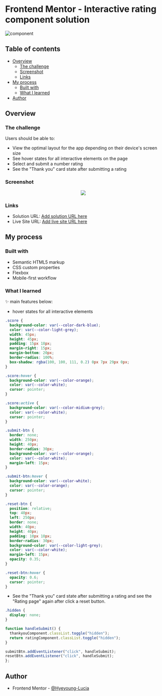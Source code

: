 # Frontend Mentor - Interactive rating component solution

![component](./design/component.gif)

## Table of contents

- [Overview](#overview)
  - [The challenge](#the-challenge)
  - [Screenshot](#screenshot)
  - [Links](#links)
- [My process](#my-process)
  - [Built with](#built-with)
  - [What I learned](#what-i-learned)
- [Author](#author)

## Overview

### The challenge

Users should be able to:

- View the optimal layout for the app depending on their device's screen size
- See hover states for all interactive elements on the page
- Select and submit a number rating
- See the "Thank you" card state after submitting a rating

### Screenshot

<p align="center">
  <img src="./design/mobile.gif">
</p>

### Links

- Solution URL: [Add solution URL here](https://your-solution-url.com)
- Live Site URL: [Add live site URL here](https://your-live-site-url.com)

## My process

### Built with

- Semantic HTML5 markup
- CSS custom properties
- Flexbox
- Mobile-first workflow

### What I learned

✨ main features below:

- hover states for all interactive elements

```css
.score {
  background-color: var(--color-dark-blue);
  color: var(--color-light-grey);
  width: 45px;
  height: 45px;
  padding: 15px 18px;
  margin-right: 15px;
  margin-bottom: 20px;
  border-radius: 100%;
  box-shadow: rgba(100, 100, 111, 0.2) 0px 7px 29px 0px;
}

.score:hover {
  background-color: var(--color-orange);
  color: var(--color-white);
  cursor: pointer;
}

.score:active {
  background-color: var(--color-midium-grey);
  color: var(--color-white);
  cursor: pointer;
}

.submit-btn {
  border: none;
  width: 250px;
  height: 40px;
  border-radius: 30px;
  background-color: var(--color-orange);
  color: var(--color-white);
  margin-left: 15px;
}

.submit-btn:hover {
  background-color: var(--color-white);
  color: var(--color-orange);
  cursor: pointer;
}
```

```css
.reset-btn {
  position: relative;
  top: 40px;
  left: 250px;
  border: none;
  width: 40px;
  height: 40px;
  padding: 10px 10px;
  border-radius: 30px;
  background-color: var(--color-light-grey);
  color: var(--color-white);
  margin-left: 15px;
  opacity: 0.35;
}

.reset-btn:hover {
  opacity: 0.6;
  cursor: pointer;
}
```

- See the "Thank you" card state after submitting a rating and see the "Rating page" again after click a reset button.

```css
.hidden {
  display: none;
}
```

```js
function handleSubmit() {
  thankyouComponent.classList.toggle("hidden");
  return ratingComponent.classList.toggle("hidden");
}

submitBtn.addEventListener("click", handleSubmit);
resetBtn.addEventListener("click", handleSubmit);
};
```

## Author

- Frontend Mentor - [@Hyeyoung-Lucia](https://www.frontendmentor.io/profile/Hyeyoung-Lucia)
